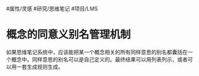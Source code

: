 #属性/灵感 
#研究/思维笔记
#项目/LMS






# 概念的同意义别名管理机制

如果思维笔记系统中，应该能把某一个概念相关的所有同样意思的别名都囊括在一个概念中。同样意思的别名可以是自己定义的。最终结果可以用列表列示，或者可以用一套生成规则生成。